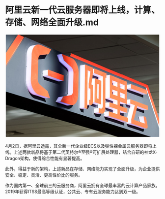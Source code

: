 # 阿里云新一代云服务器即将上线，计算、存储、网络全面升级.md

<div style="text-align:center" align="center">
<img src="/images/阿里云新一代云服务器即将上线，计算、存储、网络全面升级1.png" align="center" />
</div>
</br>
4月2日，据阿里云透露，其全新一代企业级ECS以及弹性裸金属云服务器即将上线。上述两款新品将基于第二代英特尔®至强®可扩展处理器，结合自研的神龙X-Dragon架构，使得综合性能有显著提高。

此外，得益于新的架构，上述新品在存储、网络能力实现了全面升级，为企业提供安全、稳定、灵活、更高性价比的服务。

作为国内第一、全球前三的云服务商，阿里云拥有全球最丰富的云计算产品家族。2019年获得ITSS最高等级认证，公共云、专有云服务能力达到双一级。
